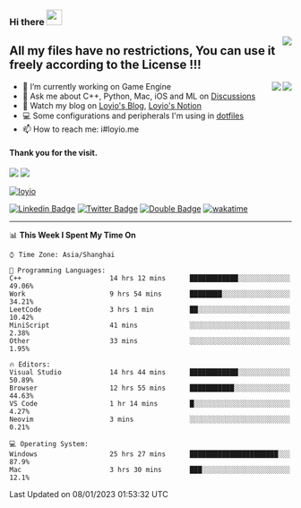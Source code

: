 <h3 align="left">Hi there <img src="https://media.giphy.com/media/hvRJCLFzcasrR4ia7z/giphy.gif" width="28"></h3>
<a align="right" href="https://github.com/loyio/loyio/blob/master/STAR/README.md"><img align="right" src="https://img.shields.io/badge/LOYIO-STAR-green" /></a>

## All my files have no restrictions, You can use it freely according to the License !!!

<a href="https://github.com/loyio#gh-light-mode-only">
     <img align="right"  src="https://loy-readme.vercel.app/api/top-langs/?username=loyio&langs_count=6&hide=css,html,jupyter%20notebook" />
</a>

<a href="https://github.com/loyio#gh-dark-mode-only">
  <img align="right"  src="https://loy-readme.vercel.app/api/top-langs/?username=loyio&langs_count=6&theme=slateorange&hide=css,html,jupyter%20notebook" />
</a>



- 🔭 I’m currently working on Game Engine
- 💬 Ask me about C++, Python, Mac, iOS and ML on [Discussions](https://github.com/loyio/blog/discussions)
- 📔 Watch my blog on [Loyio's Blog](https://loyio.me), [Loyio's Notion](https://loyio.notion.site/loyio/Loyio-s-Dashboard-2f56bd29222a445ea9d9e8802a1ac83b)
- 💻 Some configurations and peripherals I'm using in [dotfiles](https://github.com/loyio/dotfiles)
- 📫 How to reach me: i#loyio.me


#### Thank you for the visit.
<img src="http://profile-counter.glitch.me/loyio/count.svg" />

<img src="https://loy-readme.vercel.app/api?username=loyio&show_icons=true&hide=stars&include_all_commits=true&hide_title=true&theme=slateorange" />

     

[![loyio](https://github-profile-trophy.vercel.app/?username=loyio&theme=onedark&column=4)](https://github.com/loyio)

[![Linkedin Badge](https://img.shields.io/badge/-@loyio-0077b5?style=flat-square&logo=Linkedin&logoColor=white&labelColor=0077b5&link=https://www.linkedin.com/in/loyio-hex-363172158/)](https://www.linkedin.com/in/loyio-hex-363172158/)
[![Twitter Badge](https://img.shields.io/badge/-@loyiome-1ca0f1?style=flat-square&labelColor=1ca0f1&logo=twitter&logoColor=white&link=https://twitter.com/loyiome)](https://twitter.com/loyiome)
[![Double Badge](https://img.shields.io/badge/@loyio-007722?style=flat&logo=Douban&logoColor=white)](https://www.douban.com/people/susmote)
[![wakatime](https://wakatime.com/badge/user/c0ddc104-5a20-41d1-ab9a-c4d9ea20a4d9.svg)](https://wakatime.com/@c0ddc104-5a20-41d1-ab9a-c4d9ea20a4d9)

-------
<!--START_SECTION:waka-->
📊 **This Week I Spent My Time On** 

```text
⌚︎ Time Zone: Asia/Shanghai

💬 Programming Languages: 
C++                      14 hrs 12 mins      ████████████░░░░░░░░░░░░░   49.06% 
Work                     9 hrs 54 mins       ████████░░░░░░░░░░░░░░░░░   34.21% 
LeetCode                 3 hrs 1 min         ██░░░░░░░░░░░░░░░░░░░░░░░   10.42% 
MiniScript               41 mins             ░░░░░░░░░░░░░░░░░░░░░░░░░   2.38% 
Other                    33 mins             ░░░░░░░░░░░░░░░░░░░░░░░░░   1.95%

🔥 Editors: 
Visual Studio            14 hrs 44 mins      ████████████░░░░░░░░░░░░░   50.89% 
Browser                  12 hrs 55 mins      ███████████░░░░░░░░░░░░░░   44.63% 
VS Code                  1 hr 14 mins        █░░░░░░░░░░░░░░░░░░░░░░░░   4.27% 
Neovim                   3 mins              ░░░░░░░░░░░░░░░░░░░░░░░░░   0.21%

💻 Operating System: 
Windows                  25 hrs 27 mins      ██████████████████████░░░   87.9% 
Mac                      3 hrs 30 mins       ███░░░░░░░░░░░░░░░░░░░░░░   12.1%

```


 Last Updated on 08/01/2023 01:53:32 UTC
<!--END_SECTION:waka-->
